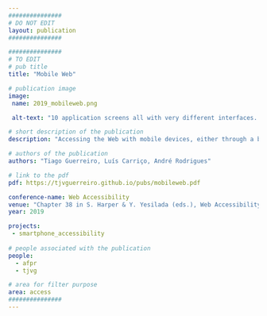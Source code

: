 ```yaml
---
###############
# DO NOT EDIT
layout: publication
###############

###############
# TO EDIT
# pub title
title: "Mobile Web"

# publication image
image:
 name: 2019_mobileweb.png

 alt-text: "10 application screens all with very different interfaces. Interfaces with grids, lists, keyboard, no interactive items, logins, tutorials and tables." # provide a short description for the image #a11y

# short description of the publication
description: "Accessing the Web with mobile devices, either through a browser or a native application, has become more than a perk; it is a need. Such relevance has increased the need to provide accessible mobile webpages. In this work, we focus our attention on the challenges of mobile devices for accessibility, and how those have been addressed in the development and evaluation of mobile interfaces and contents."

# authors of the publication
authors: "Tiago Guerreiro, Luís Carriço, André Rodrigues"

# link to the pdf
pdf: https://tjvguerreiro.github.io/pubs/mobileweb.pdf

conference-name: Web Accessibility
venue: "Chapter 38 in S. Harper & Y. Yesilada (eds.), Web Accessibility: A Foundation for Research (2nd ed.). London, England, Springer-Verlag."
year: 2019

projects:
 - smartphone_accessibility
 
# people associated with the publication
people:
  - afpr
  - tjvg

# area for filter purpose
area: access
###############
---
```

